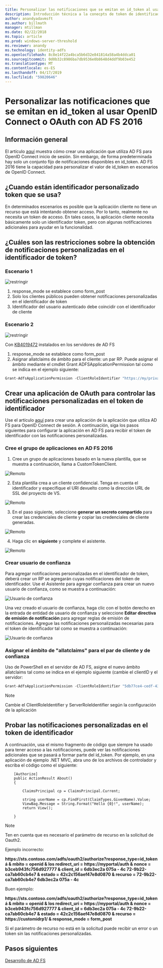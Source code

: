 ```yaml
---
title: Personalizar las notificaciones que se emitan en id_token al usar OpenID Connect o OAuth con AD FS 2016
description: Introducción técnica a la conecpts de token de identificador personalizado en AD FS 2016
author: anandyadavmsft
ms.author: billmath
manager: mtillman
ms.date: 02/22/2018
ms.topic: article
ms.prod: windows-server-threshold
ms.reviewer: anandy
ms.technology: identity-adfs
ms.openlocfilehash: 8c8e14f22a4bca5b6d32e841814a58a4b4ddca01
ms.sourcegitcommit: 0d0b32c8986ba7db9536e0b8648d4ddf9b03e452
ms.translationtype: MT
ms.contentlocale: es-ES
ms.lasthandoff: 04/17/2019
ms.locfileid: "59820646"
---
```

# <a name="customize-claims-to-be-emitted-in-idtoken-when-using-openid-connect-or-oauth-with-ad-fs-2016"></a>Personalizar las notificaciones que se emitan en id_token al usar OpenID Connect o OAuth con AD FS 2016

## <a name="overview"></a>Información general
El artículo [aquí](enabling-openId-connect-with-ad-fs.md) muestra cómo crear una aplicación que utiliza AD FS para OpenID Connect inicio de sesión. Sin embargo, de forma predeterminada hay solo un conjunto fijo de notificaciones disponibles en id_token. AD FS 2016 tiene la capacidad para personalizar el valor de id_token en escenarios de OpenID Connect.

## <a name="when-are-custom-id-token-used"></a>¿Cuando están identificador personalizado token que se usa?
En determinados escenarios es posible que la aplicación cliente no tiene un recurso que está intentando obtener acceso. Por lo tanto, realmente no necesita un token de acceso. En tales casos, la aplicación cliente necesita básicamente solo un identificador token, pero con algunas notificaciones adicionales para ayudar en la funcionalidad.

## <a name="what-are-the-restrictions-on-getting-custom-claims-in-id-token"></a>¿Cuáles son las restricciones sobre la obtención de notificaciones personalizadas en el identificador de token?

### <a name="scenario-1"></a>Escenario 1

![restringir](media/Custom-Id-Tokens-in-AD-FS/res1.png)

1.  response_mode se establece como form_post
2.  Solo los clientes públicos pueden obtener notificaciones personalizadas en el identificador de token
3.  Identificador del usuario autenticado debe coincidir con el identificador de cliente

### <a name="scenario-2"></a>Escenario 2

![restringir](media/Custom-Id-Tokens-in-AD-FS/restrict2.png)

Con [KB4019472](https://support.microsoft.com/help/4019472/windows-10-update-kb4019472) instalados en los servidores de AD FS
1.  response_mode se establece como form_post
2.  Asignar allatclaims de ámbito para el cliente: un par RP.
Puede asignar el ámbito mediante el cmdlet Grant ADFSApplicationPermission tal como se indica en el ejemplo siguiente:

``` powershell
Grant-AdfsApplicationPermission -ClientRoleIdentifier "https://my/privateclient" -ServerRoleIdentifier "https://rp/fedpassive" -ScopeNames "allatclaims","openid"
```

## <a name="creating-an-oauth-application-to-handle-custom-claims-in-id-token"></a>Crear una aplicación de OAuth para controlar las notificaciones personalizadas en el token de identificador
Use el artículo [aquí](Enabling-OpenId-Connect-with-AD-FS-2016.md) para crear una aplicación de la aplicación que utiliza AD FS para OpenID Connect de sesión. A continuación, siga los pasos siguientes para configurar la aplicación en AD FS para recibir el token de identificador con las notificaciones personalizadas.

### <a name="create-the-application-group-in-ad-fs-2016"></a>Cree el grupo de aplicaciones en AD FS 2016

1.  Cree un grupo de aplicaciones basado en la nueva plantilla, que se muestra a continuación, llama a CustomTokenClient.

![Remoto](media/Custom-Id-Tokens-in-AD-FS/clientsnap1.png)

2. Esta plantilla crea a un cliente confidencial. Tenga en cuenta el identificador y especifique el URI devuelto como la dirección URL de SSL del proyecto de VS.

![Remoto](media/Custom-Id-Tokens-in-AD-FS/clientsnap2.png)

3.  En el paso siguiente, seleccione **generar un secreto compartido** para crear las credenciales de cliente y copiar las credenciales de cliente generadas.

![Remoto](media/Custom-Id-Tokens-in-AD-FS/clientsnap3.png)

4. Haga clic en **siguiente** y complete el asistente.

![Remoto](media/Custom-Id-Tokens-in-AD-FS/clientsnap4.png)

### <a name="create-the-relying-party"></a>Crear usuario de confianza
Para agregar notificaciones personalizadas en el identificador de token, deberá crear un RP se agregarán cuyas notificaciones del token de identificador. Use el Asistente para agregar confianza para crear un nuevo usuario de confianza, como se muestra a continuación:
 
![Usuario de confianza](media/Custom-Id-Tokens-in-AD-FS/rpsnap1.png)

Una vez creado el usuario de confianza, haga clic con el botón derecho en la entrada de entidad de usuario de confianza y seleccione **Editar directiva de emisión de notificación** para agregar reglas de emisión de notificaciones. Agregue las notificaciones personalizadas necesarias para el token de identificador tal como se muestra a continuación:

![Usuario de confianza](media/Custom-Id-Tokens-in-AD-FS/rpsnap2.png)

### <a name="assign-allatclaims-scope-to-the-pair-of-client-and-relying-party"></a>Asignar el ámbito de "allatclaims" para el par de cliente y de confianza
Uso de PowerShell en el servidor de AD FS, asigne el nuevo ámbito allatclaims tal como se indica en el ejemplo siguiente (cambie el clientID y el servidor:

``` powershell
Grant-AdfsApplicationPermission -ClientRoleIdentifier "5db77ce4-cedf-4319-85f7-cc230b7022e0" -ServerRoleIdentifier "https://customidrp1/" -ScopeNames "allatclaims","openid"
```

>[!NOTE]
>Cambie el ClientRoleIdentifier y ServerRoleIdentifier según la configuración de la aplicación

## <a name="test-the-custom-claims-in-id-token"></a>Probar las notificaciones personalizadas en el token de identificador

A continuación, usa el mismo fragmento de código que siempre ha usado para tener acceso a las notificaciones, puede ver las notificaciones adicionales que se pasará a formar parte del id_token.
Por ejemplo, en una aplicación de ejemplo .NET MVC, abra uno de los archivos de controlador y escriba el código como el siguiente:


``` code
    [Authorize]
    public ActionResult About()
    {

        ClaimsPrincipal cp = ClaimsPrincipal.Current;

        string userName = cp.FindFirst(ClaimTypes.GivenName).Value;
        ViewBag.Message = String.Format("Hello {0}!", userName);
        return View();

    }

```

>[!NOTE]
>Ten en cuenta que es necesario el parámetro de recurso en la solicitud de Oauth2.
>
>Ejemplo incorrecto:
>
>**https&#58;//sts.contoso.com/adfs/oauth2/authorize?response_type=id_token á & mbito = openid & los redirect_uri = https&#58;//myportal/auth & nonce = b3ceb943fc756d927777 & client_id = 6db3ec2a 075a - 4c 72-9b22-ca7ab60cb4e7 & estado = 42c2c156aef47e8d0870 & recurso = 72-9b22-ca7ab60cb4e7 6db3ec2a 075a - 4c**
>
>Buen ejemplo:
>
>**https&#58;//sts.contoso.com/adfs/oauth2/authorize?response_type=id_token á & mbito = openid & los redirect_uri = https&#58;//myportal/auth & nonce = b3ceb943fc756d927777 & client_id = 6db3ec2a 075a - 4c 72-9b22-ca7ab60cb4e7 & estado = 42c2c156aef47e8d0870 & recurso = https&#58;//customidrp1/ & response_mode = form_post**
>
>Si el parámetro de recurso no está en la solicitud puede recibir un error o un token sin las notificaciones personalizadas.

## <a name="next-steps"></a>Pasos siguientes
[Desarrollo de AD FS](../../ad-fs/AD-FS-Development.md)  

